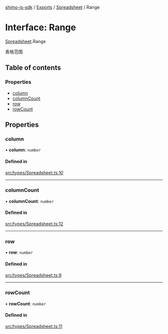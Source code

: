 [shimo-js-sdk](../README.md) / [Exports](../modules.md) / [Spreadsheet](../modules/Spreadsheet.md) / Range

# Interface: Range

[Spreadsheet](../modules/Spreadsheet.md).Range

表格范围

## Table of contents

### Properties

- [column](Spreadsheet.Range.md#column)
- [columnCount](Spreadsheet.Range.md#columncount)
- [row](Spreadsheet.Range.md#row)
- [rowCount](Spreadsheet.Range.md#rowcount)

## Properties

### column

• **column**: `number`

#### Defined in

[src/types/Spreadsheet.ts:10](https://github.com/shimohq/shimo-js-sdk/blob/8db8072/src/types/Spreadsheet.ts#L10)

___

### columnCount

• **columnCount**: `number`

#### Defined in

[src/types/Spreadsheet.ts:12](https://github.com/shimohq/shimo-js-sdk/blob/8db8072/src/types/Spreadsheet.ts#L12)

___

### row

• **row**: `number`

#### Defined in

[src/types/Spreadsheet.ts:9](https://github.com/shimohq/shimo-js-sdk/blob/8db8072/src/types/Spreadsheet.ts#L9)

___

### rowCount

• **rowCount**: `number`

#### Defined in

[src/types/Spreadsheet.ts:11](https://github.com/shimohq/shimo-js-sdk/blob/8db8072/src/types/Spreadsheet.ts#L11)
